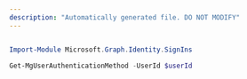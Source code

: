 ```yaml
---
description: "Automatically generated file. DO NOT MODIFY"
---
```


```powershell

Import-Module Microsoft.Graph.Identity.SignIns

Get-MgUserAuthenticationMethod -UserId $userId

```
